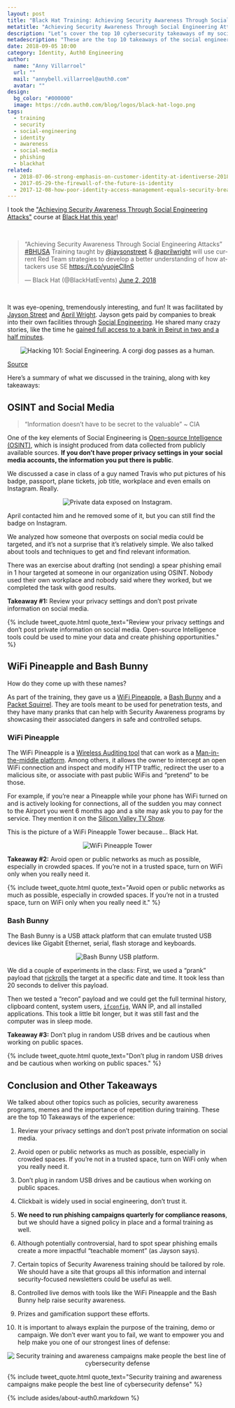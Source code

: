 ```yaml
---
layout: post
title: "Black Hat Training: Achieving Security Awareness Through Social Engineering Attacks"
metatitle: "Achieving Security Awareness Through Social Engineering Attacks"
description: "Let’s cover the top 10 cybersecurity takeaways of my social engineering training at Black Hat."
metadescription: "These are the top 10 takeaways of the social engineering course I took at Black Hat, which covered policies, security awareness programs, and much more!"
date: 2018-09-05 10:00
category: Identity, Auth0 Engineering
author:
  name: "Anny Villarroel"
  url: ""
  mail: "annybell.villarroel@auth0.com"
  avatar: ""
design:
  bg_color: "#000000"
  image: https://cdn.auth0.com/blog/logos/black-hat-logo.png
tags:
  - training
  - security
  - social-engineering
  - identity
  - awareness
  - social-media
  - phishing
  - blackhat
related:
  - 2018-07-06-strong-emphasis-on-customer-identity-at-identiverse-2018
  - 2017-05-29-the-firewall-of-the-future-is-identity
  - 2017-12-08-how-poor-identity-access-management-equals-security-breaches
---
```


I took the ["Achieving Security Awareness Through Social Engineering Attacks"](https://www.blackhat.com/us-18/training/achieving-security-awareness-through-social-engineering-attacks.html) course at [Black Hat this year](https://www.blackhat.com/us-18/)!

<br />
<blockquote class="twitter-tweet" data-lang="en"><p lang="en" dir="ltr">“Achieving Security Awareness Through Social Engineering Attacks” <a href="https://twitter.com/hashtag/BHUSA?src=hash&amp;ref_src=twsrc%5Etfw">#BHUSA</a> Training taught by <a href="https://twitter.com/jaysonstreet?ref_src=twsrc%5Etfw">@jaysonstreet</a> &amp; <a href="https://twitter.com/aprilwright?ref_src=twsrc%5Etfw">@aprilwright</a> will use current Red Team strategies to develop a better understanding of how attackers use SE <a href="https://t.co/yuojeClInS">https://t.co/yuojeClInS</a></p>&mdash; Black Hat (@BlackHatEvents) <a href="https://twitter.com/BlackHatEvents/status/1002976909268045827?ref_src=twsrc%5Etfw">June 2, 2018</a></blockquote>
<script async src="https://platform.twitter.com/widgets.js" charset="utf-8"></script>
<br />

It was eye-opening, tremendously interesting, and fun! It was facilitated by [Jayson Street](https://twitter.com/jaysonstreet) and [April Wright](https://twitter.com/aprilwright). Jayson gets paid by companies to break into their own facilities through [Social Engineering](<https://en.wikipedia.org/wiki/Social_engineering_(security)>). He shared many crazy stories, like the time he [gained full access to a bank in Beirut in two and a half minutes](https://www.youtube.com/watch?v=UpX70KxGiVo&feature=youtu.be&t=434).

<p style="text-align: center;">
  <img src="https://cdn.auth0.com/blog/achieving-security-awareness-through-social-engineering-attacks/corgi-social-engineering-meme.jpg" alt="Hacking 101: Social Engineering. A corgi dog passes as a human.">
</p>

[Source](https://imgflip.com/meme/38390688/corgi-hacker?sort=latest)

Here’s a summary of what we discussed in the training, along with key takeaways:

## OSINT and Social Media

> “Information doesn’t have to be secret to the valuable” ~ CIA

One of the key elements of Social Engineering is [Open-source Intelligence (OSINT)](https://en.wikipedia.org/wiki/Open-source_intelligence), which is insight produced from data collected from publicly available sources. **If you don’t have proper privacy settings in your social media accounts, the information you put there is public**.

We discussed a case in class of a guy named Travis who put pictures of his badge, passport, plane tickets, job title, workplace and even emails on Instagram. Really.

<p style="text-align: center;">
  <img src="https://cdn.auth0.com/blog/achieving-security-awareness-through-social-engineering-attacks/private-data-exposed-in-instragram.jpg" alt="Private data exposed on Instagram.">
</p>

April contacted him and he removed some of it, but you can still find the badge on Instagram.

We analyzed how someone that overposts on social media could be targeted, and it’s not a surprise that it’s relatively simple. We also talked about tools and techniques to get and find relevant information.

There was an exercise about drafting (not sending) a spear phishing email in 1 hour targeted at someone in our organization using OSINT. Nobody used their own workplace and nobody said where they worked, but we completed the task with good results.

**Takeaway #1:** Review your privacy settings and don’t post private information on social media.

{% include tweet_quote.html quote_text="Review your privacy settings and don’t post private information on social media. Open-source Intelligence tools could be used to mine your data and create phishing opportunities." %}

## WiFi Pineapple and Bash Bunny

How do they come up with these names?

As part of the training, they gave us a [WiFi Pineapple](https://www.wifipineapple.com/), a [Bash Bunny](https://wiki.bashbunny.com/#!index.md) and a [Packet Squirrel](https://www.hak5.org/gear/packet-squirrel). They are tools meant to be used for penetration tests, and they have many pranks that can help with Security Awareness programs by showcasing their associated dangers in safe and controlled setups.

### WiFi Pineapple

The WiFi Pineapple is a [Wireless Auditing tool](https://www.tutorialspoint.com/wireless_security/wireless_security_tools.htm) that can work as a [Man-in-the-middle platform](https://en.wikipedia.org/wiki/Man-in-the-middle_attack). Among others, it allows the owner to intercept an open WiFi connection and inspect and modify HTTP traffic, redirect the user to a malicious site, or associate with past public WiFis and “pretend” to be those.

For example, if you’re near a Pineapple while your phone has WiFi turned on and is actively looking for connections, all of the sudden you may connect to the Airport you went 6 months ago and a site may ask you to pay for the service. They mention it on the [Silicon Valley TV Show](https://www.youtube.com/watch?v=9FckHMPBs_Q).

This is the picture of a WiFi Pineapple Tower because… Black Hat.

<p style="text-align: center;">
  <img src="https://cdn.auth0.com/blog/achieving-security-awareness-through-social-engineering-attacks/wifi-pineapple-tower.jpg" alt="WiFi Pineapple Tower">
</p>

**Takeaway #2:** Avoid open or public networks as much as possible, especially in crowded spaces. If you’re not in a trusted space, turn on WiFi only when you really need it.

{% include tweet_quote.html quote_text="Avoid open or public networks as much as possible, especially in crowded spaces. If you’re not in a trusted space, turn on WiFi only when you really need it." %}

### Bash Bunny

The Bash Bunny is a USB attack platform that can emulate trusted USB devices like Gigabit Ethernet, serial, flash storage and keyboards.

<p style="text-align: center;">
  <img src="https://cdn.auth0.com/blog/achieving-security-awareness-through-social-engineering-attacks/bash-bunny.png" alt="Bash Bunny USB platform.">
</p>

We did a couple of experiments in the class: First, we used a “prank” payload that [rickrolls](https://en.wikipedia.org/wiki/Rickrolling) the target at a specific date and time. It took less than 20 seconds to deliver this payload.

Then we tested a “recon” payload and we could get the full terminal history, clipboard content, system users, [`ifconfig`](https://en.wikipedia.org/wiki/Ifconfig), WAN IP, and all installed applications. This took a little bit longer, but it was still fast and the computer was in sleep mode.

**Takeaway #3:** Don’t plug in random USB drives and be cautious when working on public spaces.

{% include tweet_quote.html quote_text="Don’t plug in random USB drives and be cautious when working on public spaces." %}

## Conclusion and Other Takeaways

We talked about other topics such as policies, security awareness programs, memes and the importance of repetition during training. These are the top 10 Takeaways of the experience:

1.  Review your privacy settings and don’t post private information on social media.

2.  Avoid open or public networks as much as possible, especially in crowded spaces. If you’re not in a trusted space, turn on WiFi only when you really need it.

3.  Don’t plug in random USB drives and be cautious when working on public spaces.

4.  Clickbait is widely used in social engineering, don’t trust it.

5.  **We need to run phishing campaigns quarterly for compliance reasons**, but we should have a signed policy in place and a formal training as well.
6.  Although potentially controversial, hard to spot spear phishing emails create a more impactful “teachable moment” (as Jayson says).

7.  Certain topics of Security Awareness training should be tailored by role. We should have a site that groups all this information and internal security-focused newsletters could be useful as well.

8.  Controlled live demos with tools like the WiFi Pineapple and the Bash Bunny help raise security awareness.

9.  Prizes and gamification support these efforts.

10. It is important to always explain the purpose of the training, demo or campaign. We don’t ever want you to fail, we want to empower you and help make you one of our strongest lines of defense:

<p style="text-align: center;">
  <img src="https://cdn.auth0.com/blog/achieving-security-awareness-through-social-engineering-attacks/teammate-empowerment.jpg" alt="Security training and awareness campaigns make people the best line of cybersecurity defense">
</p>

{% include tweet_quote.html quote_text="Security training and awareness campaigns make people the best line of cybersecurity defense" %}

{% include asides/about-auth0.markdown %}
